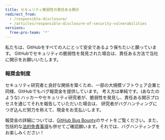 ```yaml
---
title: セキュリティ脆弱性の責任ある開示
redirect_from:
  - /responsible-disclosure/
  - /articles/responsible-disclosure-of-security-vulnerabilities
versions:
  free-pro-team: '*'
---
```


私たちは、GitHubをすべての人にとって安全であるよう保ちたいと願っています。 GitHubでセキュリティの脆弱性を発見された場合は、責任ある方法で当社に開示をお願いいたします。

### 報奨金制度

セキュリティ研究者と良好な関係を築くため、一部の大規模ソフトウェア企業と同様、GitHubでもバグ報奨金を提供しています。 考え方は単純です。(あなたのような) ハッカーやセキュリティ研究者が、脆弱性を発見し、責任ある開示プロセスを通じてそれを報告していただいた場合は、 研究者がバグハンティングにつぎ込んだ努力を称えて、現金をお支払いします。

報奨金の詳細については、[GitHub Bug Bounty](https://bounty.github.com)のサイトをご覧ください。また、包括的な[法的免責事項](/articles/github-bug-bounty-program-legal-safe-harbor)も併せてご確認願います。それでは、バグハンティングをお楽しみください！
